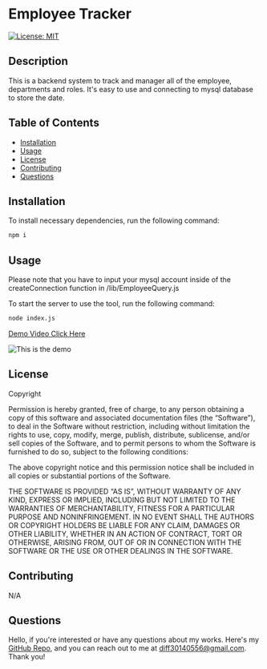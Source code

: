 # Employee Tracker

[![License: MIT](https://img.shields.io/badge/License-MIT-brightgreen.svg)](https://opensource.org/licenses/MIT)

## Description

This is a backend system to track and manager all of the employee, departments and roles. It's easy to use and connecting to mysql database to store the date. 

## Table of Contents

- [Installation](#installation)
- [Usage](#usage)
- [License](#license)
- [Contributing](#contributing)
- [Questions](#questions)

## Installation

To install necessary dependencies, run the following command:

```bash
npm i
```

## Usage

Please note that you have to input your mysql account inside of the createConnection function in /lib/EmployeeQuery.js

To start the server to use the tool, run the following command:

```bash
node index.js
```

[Demo Video Click Here](https://drive.google.com/file/d/1Epf_RYx-TEQEcBfKAkIQ_dizt1QDryTS/view)

![This is the demo](https://i.imgur.com/z64B6oO.png)

## License

Copyright

Permission is hereby granted, free of charge, to any person obtaining a copy of this software and associated documentation files (the “Software”), to deal in the Software without restriction, including without limitation the rights to use, copy, modify, merge, publish, distribute, sublicense, and/or sell copies of the Software, and to permit persons to whom the Software is furnished to do so, subject to the following conditions:

The above copyright notice and this permission notice shall be included in all copies or substantial portions of the Software.

THE SOFTWARE IS PROVIDED “AS IS”, WITHOUT WARRANTY OF ANY KIND, EXPRESS OR IMPLIED, INCLUDING BUT NOT LIMITED TO THE WARRANTIES OF MERCHANTABILITY, FITNESS FOR A PARTICULAR PURPOSE AND NONINFRINGEMENT. IN NO EVENT SHALL THE AUTHORS OR COPYRIGHT HOLDERS BE LIABLE FOR ANY CLAIM, DAMAGES OR OTHER LIABILITY, WHETHER IN AN ACTION OF CONTRACT, TORT OR OTHERWISE, ARISING FROM, OUT OF OR IN CONNECTION WITH THE SOFTWARE OR THE USE OR OTHER DEALINGS IN THE SOFTWARE.

## Contributing
N/A

## Questions

Hello, if you're interested or have any questions about my works. Here's my [GitHub Repo](https://github.com/diff30140556), and you can reach out to me at diff30140556@gmail.com. Thank you!